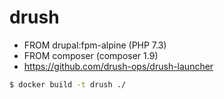 # drush

- FROM drupal:fpm-alpine (PHP 7.3)
- FROM composer (composer 1.9)
- https://github.com/drush-ops/drush-launcher

```zsh
$ docker build -t drush ./
```
